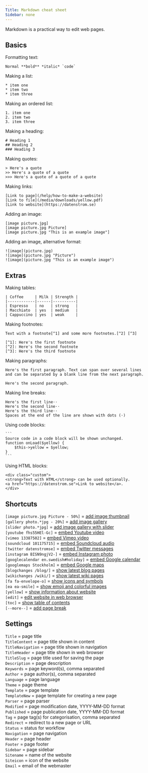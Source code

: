 ```yaml
---
Title: Markdown cheat sheet
Sidebar: none
---
```

Markdown is a practical way to edit web pages.

## Basics

Formatting text:

    Normal **bold** *italic* `code`

Making a list:

    * item one
    * item two
    * item three

Making an ordered list:

    1. item one
    2. item two
    3. item three

Making a heading:

    # Heading 1
    ## Heading 2
    ### Heading 3

Making quotes:

    > Here's a quote
    >> Here's a quote of a quote
    >>> Here's a quote of a quote of a quote

Making links:

    [Link to page](/help/how-to-make-a-website)  
    [Link to file](/media/downloads/yellow.pdf)  
    [Link to website](https://datenstrom.se)  

Adding an image:

    [image picture.jpg]
    [image picture.jpg Picture]
    [image picture.jpg "This is an example image"]

Adding an image, alternative format:

    ![image](picture.jpg)
    ![image](picture.jpg "Picture")
    ![image](picture.jpg "This is an example image")

## Extras

Making tables:

    | Coffee     | Milk | Strength |
    |------------|------|----------|
    | Espresso   | no   | strong   |
    | Macchiato  | yes  | medium   |
    | Cappuccino | yes  | weak     |

Making footnotes:

    Text with a footnote[^1] and some more footnotes.[^2] [^3]
    
    [^1]: Here's the first footnote
    [^2]: Here's the second footnote
    [^3]: Here's the third footnote

Making paragraphs:

    Here's the first paragraph. Text can span over several lines
    and can be separated by a blank line from the next paragraph.

    Here's the second paragraph.

Making line breaks:

    Here's the first line⋅⋅
    Here's the second line⋅⋅
    Here's the third line⋅⋅
    Spaces at the end of the line are shown with dots (⋅)

Using code blocks:

    ```
    Source code in a code block will be shown unchanged.
    function onLoad($yellow) {
        $this->yellow = $yellow;
    }
    ```

Using HTML blocks:

    <div class="custom">
    <strong>Text with HTML</strong> can be used optionally.
    <a href="https://datenstrom.se">Link to website</a>.
    </div>

## Shortcuts

`[image picture.jpg Picture - 50%]` = [add image thumbnail](https://github.com/datenstrom/yellow-plugins/tree/master/image)  
`[gallery photo.*jpg - 20%]` = [add image gallery](https://github.com/datenstrom/yellow-plugins/tree/master/gallery)  
`[slider photo.*jpg]` = [add image gallery with slider](https://github.com/datenstrom/yellow-plugins/tree/master/slider)  
`[youtube fhs55HEl-Gc]` = [embed Youtube video](https://github.com/datenstrom/yellow-plugins/tree/master/youtube)  
`[vimeo 13387502]` = [embed Vimeo video](https://github.com/datenstrom/yellow-plugins/tree/master/vimeo)  
`[soundcloud 101175715]` = [embed Soundcloud audio](https://github.com/datenstrom/yellow-plugins/tree/master/soundcloud)  
`[twitter datenstromse]` = [embed Twitter messages](https://github.com/datenstrom/yellow-plugins/tree/master/twitter)  
`[instagram BISN9ngjV2-]` = [embed Instagram photo](https://github.com/datenstrom/yellow-plugins/tree/master/instagram)  
`[googlecalendar en.swedish#holiday]` = [embed Google calendar](https://github.com/datenstrom/yellow-plugins/tree/master/googlecalendar)  
`[googlemaps Stockholm]` = [embed Google maps](https://github.com/datenstrom/yellow-plugins/tree/master/googlemaps)  
`[blogchanges /blog/]` = [show latest blog pages](https://github.com/datenstrom/yellow-plugins/tree/master/blog)  
`[wikichanges /wiki/]` = [show latest wiki pages](https://github.com/datenstrom/yellow-plugins/tree/master/wiki)  
`[fa fa-envelope-o]` = [show icons and symbols](https://github.com/datenstrom/yellow-plugins/tree/master/fontawesome)  
`[ea ea-smile]` = [show emoji and colorful images](https://github.com/datenstrom/yellow-plugins/tree/master/emojiawesome)  
`[yellow]` = [show information about website](https://github.com/datenstrom/yellow-plugins/tree/master/core)  
`[edit]` = [edit website in web browser](https://github.com/datenstrom/yellow-plugins/tree/master/edit)  
`[toc]` = [show table of contents](https://github.com/datenstrom/yellow-plugins/tree/master/toc)  
`[--more--]` = [add page break](https://github.com/datenstrom/yellow-plugins/tree/master/blog) 

## Settings

`Title` = page title  
`TitleContent` = page title shown in content  
`TitleNavigation` = page title shown in navigation  
`TitleHeader` = page title shown in web browser  
`TitleSlug` = page title used for saving the page  
`Description` = page description  
`Keywords` = page keyword(s), comma separated  
`Author` = page author(s), comma separated  
`Language` = page language  
`Theme` = page theme  
`Template` = page template  
`TemplateNew` = page template for creating a new page  
`Parser` = page parser  
`Modified` = page modification date, YYYY-MM-DD format  
`Published` = page publication date, YYYY-MM-DD format  
`Tag` = page tag(s) for categorisation, comma separated  
`Redirect` = redirect to a new page or URL  
`Status` = status for workflow  
`Navigation` = page navigation  
`Header` = page header  
`Footer` = page footer  
`Sidebar` = page sidebar  
`Sitename` = name of the website  
`Siteicon` = icon of the website  
`Email` = email of the webmaster  
